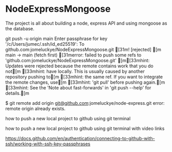 # NodeExpressMongoose

The project is all about building a node, express API and using mongoose as the database.

git push -u origin main
Enter passphrase for key '/c/Users/jumec/.ssh/id_ed25519':
To github.com:jomeluckye/NodeExpressMongoose.git
 [31m! [rejected]       [m main -> main (fetch first)
[31merror: failed to push some refs to 'github.com:jomeluckye/NodeExpressMongoose.git'
[m[33mhint: Updates were rejected because the remote contains work that you do not[m
[33mhint: have locally. This is usually caused by another repository pushing to[m
[33mhint: the same ref. If you want to integrate the remote changes, use[m
[33mhint: 'git pull' before pushing again.[m
[33mhint: See the 'Note about fast-forwards' in 'git push --help' for details.[m

$ git remote add origin git@github.com:jomeluckye/node-express.git
error: remote origin already exists.

how to push a new local project to github using git terminal

how to push a new local project to github using git terminal with video links

https://docs.github.com/en/authentication/connecting-to-github-with-ssh/working-with-ssh-key-passphrases